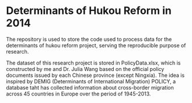 # Determinants of Hukou Reform in 2014
The repository is used to store the code used to process data for the determinants of hukou reform project, 
serving the reproducible purpose of research.

The dataset of this research project is stored in PolicyData.xlsx, which is constructed by me and Dr. Julia Wang based on the 
official policy documents issued by each Chinese province (except Ningxia). The idea is inspired by DEMIG (Determinants
of International Migration) POLICY, a database taht has collected information about cross-border migration across 45 countries in Europe over
the period of 1945-2013. 
